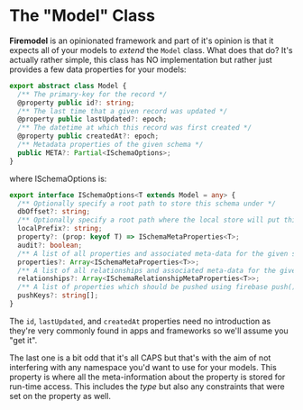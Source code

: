 # The "Model" Class

**Firemodel** is an opinionated framework and part of it's opinion is that it expects all of your models to _extend_ the `Model` class. What does that do? It's actually rather simple, this class has NO implementation but rather just provides a few data properties for your models:

```typescript
export abstract class Model {
  /** The primary-key for the record */
  @property public id?: string;
  /** The last time that a given record was updated */
  @property public lastUpdated?: epoch;
  /** The datetime at which this record was first created */
  @property public createdAt?: epoch;
  /** Metadata properties of the given schema */
  public META?: Partial<ISchemaOptions>;
}
```

where ISchemaOptions is:

```typescript
export interface ISchemaOptions<T extends Model = any> {
  /** Optionally specify a root path to store this schema under */
  dbOffset?: string;
  /** Optionally specify a root path where the local store will put this schema */
  localPrefix?: string;
  property?: (prop: keyof T) => ISchemaMetaProperties<T>;
  audit?: boolean;
  /** A list of all properties and associated meta-data for the given schema */
  properties?: Array<ISchemaMetaProperties<T>>;
  /** A list of all relationships and associated meta-data for the given schema */
  relationships?: Array<ISchemaRelationshipMetaProperties<T>>;
  /** A list of properties which should be pushed using firebase push() */
  pushKeys?: string[];
}
```

The `id`, `lastUpdated`, and `createdAt` properties need no introduction as they're very commonly found in apps and frameworks so we'll assume you "get it".

The last one is a bit odd that it's all CAPS but that's with the aim of not interfering with any namespace you'd want to use for your models. This property is where all the meta-information about the property is stored for run-time access. This includes the _type_ but also any constraints that were set on the property as well.
